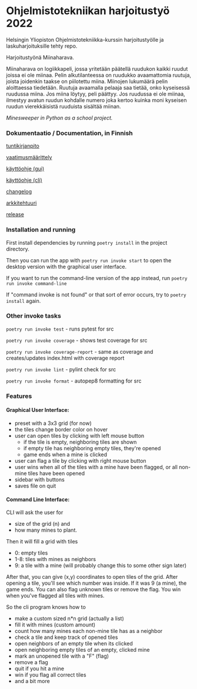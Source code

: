 # Ohjelmistotekniikan harjoitustyö 2022

  
Helsingin Yliopiston Ohjelmistotekniikka-kurssin harjoitustyölle ja laskuharjoituksille tehty repo.

Harjoitustyönä Miinaharava.

Miinaharava on logiikkapeli, jossa yritetään päätellä ruudukon kaikki ruudut joissa ei ole miinaa. Pelin alkutilanteessa on ruudukko avaamattomia ruutuja, joista joidenkin taakse on piilotettu miina. Miinojen lukumäärä pelin aloittaessa tiedetään. Ruutuja avaamalla pelaaja saa tietää, onko kyseisessä ruudussa miina. Jos miina löytyy, peli päättyy. Jos ruudussa ei ole miinaa, ilmestyy avatun ruudun kohdalle numero joka kertoo kuinka moni kyseisen ruudun vierekkäisistä ruuduista sisältää miinan.

*Minesweeper in Python as a school project.*


### Dokumentaatio / Documentation, in Finnish

[tuntikirjanpito](https://github.com/Deeroil/ot-harjoitustyo/blob/master/dokumentaatio/tuntikirjanpito.md)

[vaatimusmäärittely](https://github.com/Deeroil/ot-harjoitustyo/blob/master/dokumentaatio/vaatimusmaarittely.md)

[käyttöohje (gui)](https://github.com/Deeroil/ot-harjoitustyo/blob/master/dokumentaatio/kayttoohje.md)

[käyttöohje (cli)](https://github.com/Deeroil/ot-harjoitustyo/blob/master/dokumentaatio/kayttoohje_cli.md)

[changelog](https://github.com/Deeroil/ot-harjoitustyo/blob/master/dokumentaatio/changelog.md)

[arkkitehtuuri](https://github.com/Deeroil/ot-harjoitustyo/blob/master/dokumentaatio/arkkitehtuuri.md)

[release](https://github.com/Deeroil/ot-harjoitustyo/releases/tag/viikko6)

### Installation and running

First install dependencies by running `poetry install` in the project directory.

Then you can run the app with `poetry run invoke start` to open the desktop version with the graphical user interface.

If you want to run the command-line version of the app instead, run `poetry run invoke command-line`

If "command invoke is not found" or that sort of error occurs, try to `poetry install` again.


### Other invoke tasks

`poetry run invoke test` - runs pytest for src

`poetry run invoke coverage` - shows test coverage for src

`poetry run invoke coverage-report` - same as coverage and creates/updates index.html with coverage report

`poetry run invoke lint` - pylint check for src

`poetry run invoke format` - autopep8 formatting for src


### Features

#### Graphical User Interface:

- preset with a 3x3 grid (for now)
- the tiles change border color on hover
- user can open tiles by clicking with left mouse button
  - if the tile is empty, neighboring tiles are shown
  - if empty tile has neighboring empty tiles, they're opened
  - game ends when a mine is clicked
- user can flag a tile by clicking with right mouse button
- user wins when all of the tiles with a mine have been flagged, or all non-mine tiles have been opened
- sidebar with buttons
- saves file on quit



#### Command Line Interface:

CLI will ask the user for
- size of the grid (n) and
- how many mines to plant.

Then it will fill a grid with tiles
- 0: empty tiles 
- 1-8: tiles with mines as neighbors
- 9: a tile with a mine (will probably change this to some other sign later)

After that, you can give (x,y) coordinates to open tiles of the grid.
After opening a tile, you'll see which number was inside.
If it was 9 (a mine), the game ends.
You can also flag unknown tiles or remove the flag.
You win when you've flagged all tiles with mines.

So the cli program knows how to
- make a custom sized n*n grid (actually a list)
- fill it with mines (custom amount)
- count how many mines each non-mine tile has as a neighbor
- check a tile and keep track of opened tiles
- open neighbors of an empty tile when its clicked
- open neighboring empty tiles of an empty, clicked mine
- mark an unopened tile with a "F" (flag)
- remove a flag
- quit if you hit a mine
- win if you flag all correct tiles
- and a bit more